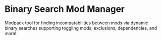 # Binary Search Mod Manager
Modpack tool for finding incompatabilities between mods via dynamic binary searches supporting toggling mods, exclusions, dependencies, and more!
